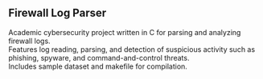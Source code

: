 ## Firewall Log Parser
Academic cybersecurity project written in C for parsing and analyzing firewall logs.  
Features log reading, parsing, and detection of suspicious activity such as phishing, spyware, and command-and-control threats.  
Includes sample dataset and makefile for compilation.
